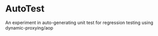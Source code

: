 # AutoTest
An experiment in auto-generating unit test for regression testing using dynamic-proxying/aop
